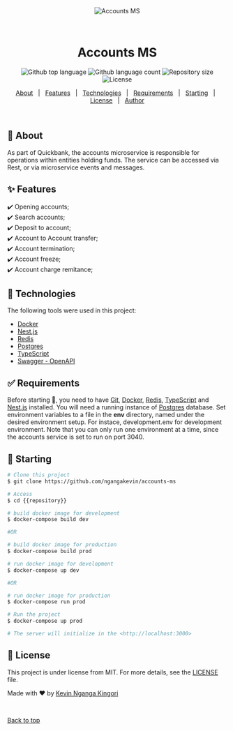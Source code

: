 <div align="center" id="top"> 
  <img src="./.github/app.gif" alt="Accounts MS" />

  &#xa0;

  <!-- <a href="https://{{app_url}}.netlify.app">Demo</a> -->
</div>

<h1 align="center">Accounts MS</h1>

<p align="center">
  <img alt="Github top language" src="https://img.shields.io/github/languages/top/ngangakevin/accounts-ms?color=56BEB8">
  <img alt="Github language count" src="https://img.shields.io/github/languages/count/ngangakevin/accounts-ms?color=56BEB8">
  <img alt="Repository size" src="https://img.shields.io/github/repo-size/ngangakevin/accounts-ms?color=56BEB8">
  <img alt="License" src="https://img.shields.io/github/license/ngangakevin/accounts-ms?color=56BEB8">
  <!-- <img alt="Github issues" src="https://img.shields.io/github/issues/{{github}}/{{repository}}?color=56BEB8" /> -->
  <!-- <img alt="Github forks" src="https://img.shields.io/github/forks/{{github}}/{{repository}}?color=56BEB8" /> -->
  <!-- <img alt="Github stars" src="https://img.shields.io/github/stars/{{github}}/{{repository}}?color=56BEB8" /> -->
</p>

<!-- Status -->

<!-- <h4 align="center"> 
	🚧  {{app_name}} 🚀 Under construction...  🚧
</h4> 

<hr> -->

<p align="center">
  <a href="#dart-about">About</a> &#xa0; | &#xa0; 
  <a href="#sparkles-features">Features</a> &#xa0; | &#xa0;
  <a href="#rocket-technologies">Technologies</a> &#xa0; | &#xa0;
  <a href="#white_check_mark-requirements">Requirements</a> &#xa0; | &#xa0;
  <a href="#checkered_flag-starting">Starting</a> &#xa0; | &#xa0;
  <a href="#memo-license">License</a> &#xa0; | &#xa0;
  <a href="https://github.com/ngangakevin" target="_blank">Author</a>
</p>

<br>

## :dart: About ##

As part of Quickbank, the accounts microservice is responsible for operations within entities holding funds. The service can be accessed via Rest, or via microservice events and messages.

## :sparkles: Features ##

:heavy_check_mark: Opening accounts;\
:heavy_check_mark: Search accounts;\
:heavy_check_mark: Deposit to account;\
:heavy_check_mark: Account to Account transfer;\
:heavy_check_mark: Account termination;\
:heavy_check_mark: Account freeze;\
:heavy_check_mark: Account charge remitance;
## :rocket: Technologies ##

The following tools were used in this project:

- [Docker](https://www.docker.com)
- [Nest.js](https://nestjs.com)
- [Redis](https://redis.io)
- [Postgres](https://www.postgresql.org)
- [TypeScript](https://www.typescriptlang.org/)
- [Swagger - OpenAPI](https://swagger.io)

## :white_check_mark: Requirements ##

Before starting :checkered_flag:, you need to have [Git](https://git-scm.com), [Docker](https://www.docker.com), [Redis](https://redis.io), [TypeScript](https://www.typescriptlang.org/) and [Nest.js](https://nestjs.com) installed. You will need a running instance of [Postgres](https://www.postgresql.org) database. Set environment variables to a file in the **env** directory, named under the desired environment setup. For instace, development.env for development environment. Note that you can only run one environment at a time, since the accounts service is set to run on port 3040.

## :checkered_flag: Starting ##

```bash
# Clone this project
$ git clone https://github.com/ngangakevin/accounts-ms

# Access
$ cd {{repository}}

# build docker image for development
$ docker-compose build dev

#OR

# build docker image for production
$ docker-compose build prod

# run docker image for development
$ docker-compose up dev

#OR

# run docker image for production
$ docker-compose run prod

# Run the project
$ docker-compose up prod

# The server will initialize in the <http://localhost:3000>
```

## :memo: License ##

This project is under license from MIT. For more details, see the [LICENSE](LICENSE) file.


Made with :heart: by <a href="https://github.com/ngangakevin/accounts-ms" target="_blank">Kevin Nganga Kingori</a>

&#xa0;

<a href="#top">Back to top</a>
